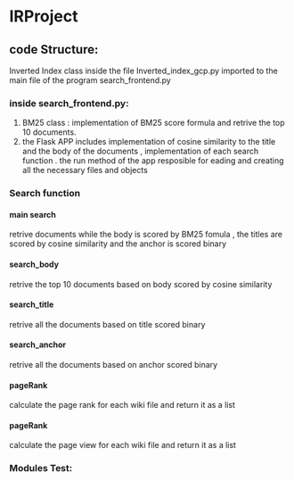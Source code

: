 # IRProject

## code Structure:
Inverted Index class inside the file Inverted_index_gcp.py imported to the main file of the program search_frontend.py


### inside search_frontend.py:
1. BM25 class : implementation of BM25 score formula and retrive the top 10 documents.
2. the Flask APP includes implementation of cosine similarity to the title and the body of the documents , implementation of each search function .
the run method of the app resposible for eading and creating all the necessary files and objects

### Search function
#### main search
retrive documents while the body is scored by BM25 fomula , the titles are scored by cosine similarity and the anchor is scored binary
#### search_body
retrive the top 10 documents based on body scored by cosine similarity
#### search_title
retrive all the documents based on title scored binary
#### search_anchor
retrive all the documents based on anchor scored binary
#### pageRank
calculate the page rank for each wiki file and return it as a list
#### pageRank
calculate the page view for each wiki file and return it as a list
### Modules Test:  
